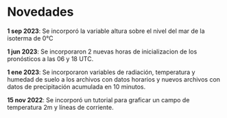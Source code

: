 # Novedades

**1 sep 2023**: Se incorporó la variable altura sobre el nivel del mar de la isoterma de 0°C

**1 jun 2023**: Se incorporaron 2 nuevas horas de inicializacion de los pronósticos a las 06 y 18 UTC. 

**1 ene 2023**: Se incorporaron variables de radiación, temperatura y humedad de suelo a los archivos con datos horarios y nuevos archivos con datos de precipitación acumulada en 10 minutos.

**15 nov 2022**: Se incorporó un tutorial para graficar un campo de temperatura 2m y líneas de corriente.



